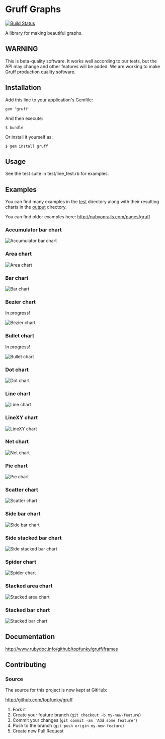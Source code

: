# Gruff Graphs

[![Build Status](https://travis-ci.org/topfunky/gruff.png?branch=master)](https://travis-ci.org/topfunky/gruff)

A library for making beautiful graphs.

## WARNING

This is beta-quality software. It works well according to our tests,
but the API may change and other features will be added.
We are working to make Gruff production quality software.

## Installation

Add this line to your application's Gemfile:

    gem 'gruff'

And then execute:

    $ bundle

Or install it yourself as:

    $ gem install gruff

## Usage

See the test suite in test/line_test.rb for examples.


## Examples

You can find many examples in the [test](https://github.com/topfunky/gruff/tree/master/test)
directory along with their resulting charts in the
[output](https://github.com/topfunky/gruff/tree/master/test/output) directory.

You can find older examples here:  http://nubyonrails.com/pages/gruff

### Accumulator bar chart

![Accumulator bar chart](https://raw.github.com/topfunky/gruff/master/test/output/accum_bar.png)

### Area chart

![Area chart](https://raw.github.com/topfunky/gruff/master/test/output/area_keynote.png)

### Bar chart

![Bar chart](https://raw.github.com/topfunky/gruff/master/test/output/bar_rails_keynote.png)

### Bezier chart

In progress!

![Bezier chart](https://raw.github.com/topfunky/gruff/master/test/output/bezier_3.png)

### Bullet chart

In progress!

![Bullet chart](https://raw.github.com/topfunky/gruff/master/test/output/bullet_greyscale.png)

### Dot chart

![Dot chart](https://raw.github.com/topfunky/gruff/master/test/output/dot_keynote.png)

### Line chart

![Line chart](https://raw.github.com/topfunky/gruff/master/test/output/line_theme_rails_keynote_.png)

### LineXY chart

![LineXY chart](https://raw.github.com/topfunky/gruff/master/test/output/line_xy.png)

### Net chart

![Net chart](https://raw.github.com/topfunky/gruff/master/test/output/net_wide_graph.png)

### Pie chart

![Pie chart](https://raw.github.com/topfunky/gruff/master/test/output/pie_pastel.png)

### Scatter chart

![Scatter chart](https://raw.github.com/topfunky/gruff/master/test/output/scatter_basic.png)

### Side bar chart

![Side bar chart](https://raw.github.com/topfunky/gruff/master/test/output/side_bar.png)

### Side stacked bar chart

![Side stacked bar chart](https://raw.github.com/topfunky/gruff/master/test/output/side_stacked_bar_keynote.png)

### Spider chart

![Spider chart](https://raw.github.com/topfunky/gruff/master/test/output/spider_37signals.png)

### Stacked area chart

![Stacked area chart](https://raw.github.com/topfunky/gruff/master/test/output/stacked_area_keynote.png)

### Stacked bar chart

![Stacked bar chart](https://raw.github.com/topfunky/gruff/master/test/output/stacked_bar_keynote.png)


## Documentation

http://www.rubydoc.info/github/topfunky/gruff/frames


## Contributing

### Source

The source for this project is now kept at GitHub:

http://github.com/topfunky/gruff

1. Fork it
2. Create your feature branch (`git checkout -b my-new-feature`)
3. Commit your changes (`git commit -am 'Add some feature'`)
4. Push to the branch (`git push origin my-new-feature`)
5. Create new Pull Request
